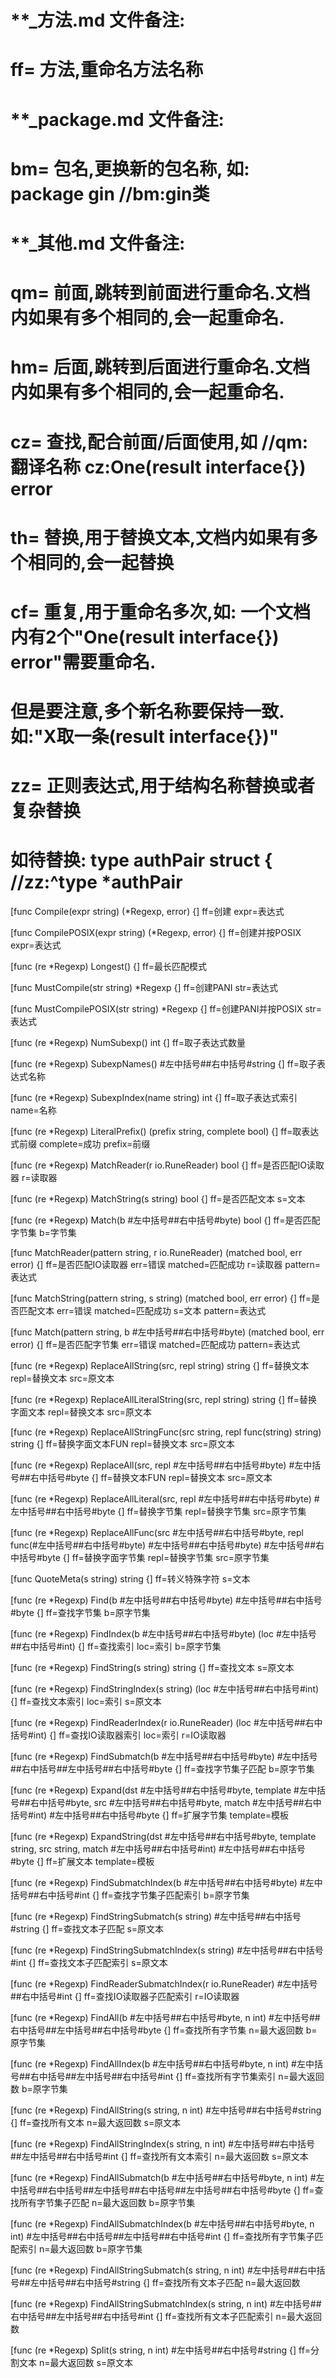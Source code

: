 # **_方法.md 文件备注:
# ff= 方法,重命名方法名称
# 
# **_package.md 文件备注:
# bm= 包名,更换新的包名称, 如: package gin //bm:gin类
#
# **_其他.md 文件备注:
# qm= 前面,跳转到前面进行重命名.文档内如果有多个相同的,会一起重命名.
# hm= 后面,跳转到后面进行重命名.文档内如果有多个相同的,会一起重命名.
# cz= 查找,配合前面/后面使用,如 //qm:翻译名称 cz:One(result interface{}) error
# th= 替换,用于替换文本,文档内如果有多个相同的,会一起替换
# cf= 重复,用于重命名多次,如: 一个文档内有2个"One(result interface{}) error"需要重命名.
#     但是要注意,多个新名称要保持一致. 如:"X取一条(result interface{})"
# zz= 正则表达式,用于结构名称替换或者复杂替换
#     如待替换: type authPair struct { //zz:^type *authPair

[func Compile(expr string) (*Regexp, error) {]
ff=创建
expr=表达式

[func CompilePOSIX(expr string) (*Regexp, error) {]
ff=创建并按POSIX
expr=表达式

[func (re *Regexp) Longest() {]
ff=最长匹配模式

[func MustCompile(str string) *Regexp {]
ff=创建PANI
str=表达式

[func MustCompilePOSIX(str string) *Regexp {]
ff=创建PANI并按POSIX
str=表达式

[func (re *Regexp) NumSubexp() int {]
ff=取子表达式数量

[func (re *Regexp) SubexpNames() #左中括号##右中括号#string {]
ff=取子表达式名称

[func (re *Regexp) SubexpIndex(name string) int {]
ff=取子表达式索引
name=名称

[func (re *Regexp) LiteralPrefix() (prefix string, complete bool) {]
ff=取表达式前缀
complete=成功
prefix=前缀

[func (re *Regexp) MatchReader(r io.RuneReader) bool {]
ff=是否匹配IO读取器
r=读取器

[func (re *Regexp) MatchString(s string) bool {]
ff=是否匹配文本
s=文本

[func (re *Regexp) Match(b #左中括号##右中括号#byte) bool {]
ff=是否匹配字节集
b=字节集

[func MatchReader(pattern string, r io.RuneReader) (matched bool, err error) {]
ff=是否匹配IO读取器
err=错误
matched=匹配成功
r=读取器
pattern=表达式

[func MatchString(pattern string, s string) (matched bool, err error) {]
ff=是否匹配文本
err=错误
matched=匹配成功
s=文本
pattern=表达式

[func Match(pattern string, b #左中括号##右中括号#byte) (matched bool, err error) {]
ff=是否匹配字节集
err=错误
matched=匹配成功
pattern=表达式

[func (re *Regexp) ReplaceAllString(src, repl string) string {]
ff=替换文本
repl=替换文本
src=原文本

[func (re *Regexp) ReplaceAllLiteralString(src, repl string) string {]
ff=替换字面文本
repl=替换文本
src=原文本

[func (re *Regexp) ReplaceAllStringFunc(src string, repl func(string) string) string {]
ff=替换字面文本FUN
repl=替换文本
src=原文本

[func (re *Regexp) ReplaceAll(src, repl #左中括号##右中括号#byte) #左中括号##右中括号#byte {]
ff=替换文本FUN
repl=替换文本
src=原文本

[func (re *Regexp) ReplaceAllLiteral(src, repl #左中括号##右中括号#byte) #左中括号##右中括号#byte {]
ff=替换字节集
repl=替换字节集
src=原字节集

[func (re *Regexp) ReplaceAllFunc(src #左中括号##右中括号#byte, repl func(#左中括号##右中括号#byte) #左中括号##右中括号#byte) #左中括号##右中括号#byte {]
ff=替换字面字节集
repl=替换字节集
src=原字节集

[func QuoteMeta(s string) string {]
ff=转义特殊字符
s=文本

[func (re *Regexp) Find(b #左中括号##右中括号#byte) #左中括号##右中括号#byte {]
ff=查找字节集
b=原字节集

[func (re *Regexp) FindIndex(b #左中括号##右中括号#byte) (loc #左中括号##右中括号#int) {]
ff=查找索引
loc=索引
b=原字节集

[func (re *Regexp) FindString(s string) string {]
ff=查找文本
s=原文本

[func (re *Regexp) FindStringIndex(s string) (loc #左中括号##右中括号#int) {]
ff=查找文本索引
loc=索引
s=原文本

[func (re *Regexp) FindReaderIndex(r io.RuneReader) (loc #左中括号##右中括号#int) {]
ff=查找IO读取器索引
loc=索引
r=IO读取器

[func (re *Regexp) FindSubmatch(b #左中括号##右中括号#byte) #左中括号##右中括号##左中括号##右中括号#byte {]
ff=查找字节集子匹配
b=原字节集

[func (re *Regexp) Expand(dst #左中括号##右中括号#byte, template #左中括号##右中括号#byte, src #左中括号##右中括号#byte, match #左中括号##右中括号#int) #左中括号##右中括号#byte {]
ff=扩展字节集
template=模板

[func (re *Regexp) ExpandString(dst #左中括号##右中括号#byte, template string, src string, match #左中括号##右中括号#int) #左中括号##右中括号#byte {]
ff=扩展文本
template=模板

[func (re *Regexp) FindSubmatchIndex(b #左中括号##右中括号#byte) #左中括号##右中括号#int {]
ff=查找字节集子匹配索引
b=原字节集

[func (re *Regexp) FindStringSubmatch(s string) #左中括号##右中括号#string {]
ff=查找文本子匹配
s=原文本

[func (re *Regexp) FindStringSubmatchIndex(s string) #左中括号##右中括号#int {]
ff=查找文本子匹配索引
s=原文本

[func (re *Regexp) FindReaderSubmatchIndex(r io.RuneReader) #左中括号##右中括号#int {]
ff=查找IO读取器子匹配索引
r=IO读取器

[func (re *Regexp) FindAll(b #左中括号##右中括号#byte, n int) #左中括号##右中括号##左中括号##右中括号#byte {]
ff=查找所有字节集
n=最大返回数
b=原字节集

[func (re *Regexp) FindAllIndex(b #左中括号##右中括号#byte, n int) #左中括号##右中括号##左中括号##右中括号#int {]
ff=查找所有字节集索引
n=最大返回数
b=原字节集

[func (re *Regexp) FindAllString(s string, n int) #左中括号##右中括号#string {]
ff=查找所有文本
n=最大返回数
s=原文本

[func (re *Regexp) FindAllStringIndex(s string, n int) #左中括号##右中括号##左中括号##右中括号#int {]
ff=查找所有文本索引
n=最大返回数
s=原文本

[func (re *Regexp) FindAllSubmatch(b #左中括号##右中括号#byte, n int) #左中括号##右中括号##左中括号##右中括号##左中括号##右中括号#byte {]
ff=查找所有字节集子匹配
n=最大返回数
b=原字节集

[func (re *Regexp) FindAllSubmatchIndex(b #左中括号##右中括号#byte, n int) #左中括号##右中括号##左中括号##右中括号#int {]
ff=查找所有字节集子匹配索引
n=最大返回数
b=原字节集

[func (re *Regexp) FindAllStringSubmatch(s string, n int) #左中括号##右中括号##左中括号##右中括号#string {]
ff=查找所有文本子匹配
n=最大返回数

[func (re *Regexp) FindAllStringSubmatchIndex(s string, n int) #左中括号##右中括号##左中括号##右中括号#int {]
ff=查找所有文本子匹配索引
n=最大返回数

[func (re *Regexp) Split(s string, n int) #左中括号##右中括号#string {]
ff=分割文本
n=最大返回数
s=原文本
